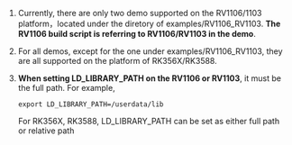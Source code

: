 

1. Currently, there are only two demo supported on the RV1106/1103 platform，located under the diretory of examples/RV1106_RV1103. **The RV1106 build script is referring to RV1106/RV1103 in the demo**.

2. For all demos, except for the one under examples/RV1106_RV1103, they are all supported on the platform of RK356X/RK3588.

3. **When setting LD_LIBRARY_PATH on the RV1106 or RV1103**, it must be the full path. For example,

   ```shell
   export LD_LIBRARY_PATH=/userdata/lib
   ```

   For RK356X, RK3588, LD_LIBRARY_PATH can be set as either full path or relative path


